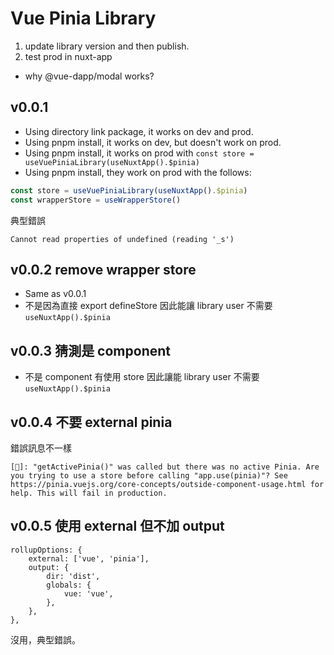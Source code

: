 # Vue Pinia Library

1. update library version and then publish.
2. test prod in nuxt-app

- why @vue-dapp/modal works?

## v0.0.1
- Using directory link package, it works on dev and prod.
- Using pnpm install, it works on dev, but doesn't work on prod.
- Using pnpm install, it works on prod with `const store = useVuePiniaLibrary(useNuxtApp().$pinia)`
- Using pnpm install, they work on prod with the follows:
```ts
const store = useVuePiniaLibrary(useNuxtApp().$pinia)
const wrapperStore = useWrapperStore()
```

典型錯誤

```
Cannot read properties of undefined (reading '_s')
```

## v0.0.2 remove wrapper store

- Same as v0.0.1
- 不是因為直接 export defineStore 因此能讓 library user 不需要 `useNuxtApp().$pinia`


## v0.0.3 猜測是 component

- 不是 component 有使用 store 因此讓能 library user 不需要 `useNuxtApp().$pinia`

## v0.0.4 不要 external pinia

錯誤訊息不一樣

```
[🍍]: "getActivePinia()" was called but there was no active Pinia. Are you trying to use a store before calling "app.use(pinia)"? See https://pinia.vuejs.org/core-concepts/outside-component-usage.html for help. This will fail in production.
```

## v0.0.5 使用 external 但不加 output
```
rollupOptions: {
	external: ['vue', 'pinia'],
	output: {
		dir: 'dist',
		globals: {
			vue: 'vue',
		},
	},
},
```

沒用，典型錯誤。